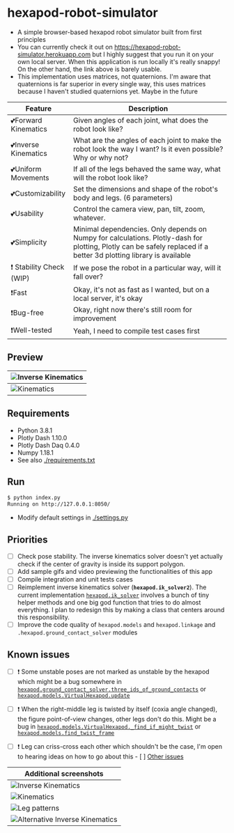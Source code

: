 # hexapod-robot-simulator

- A simple browser-based hexapod robot simulator built from first principles
- You can currently check it out on https://hexapod-robot-simulator.herokuapp.com but I highly suggest that
you run it on your own local server. When this application is run locally it's really snappy! On the other hand, the link above is barely usable.
- This implementation uses matrices, not quaternions. I'm aware that quaternions is far superior in every single way, this uses matrices because I haven't studied quaternions yet. Maybe in the future

| Feature   | Description  |
|-----------|--------------|
| 💕Forward Kinematics | Given angles of each joint, what does the robot look like?|
| 💕Inverse Kinematics | What are the angles of each joint to make the robot look the way I want? Is it even possible? Why or why not? |
| 💕Uniform Movements | If all of the legs behaved the same way, what will the robot look like? |
| 💕Customizability | Set the dimensions and shape of the robot's body and legs. (6 parameters) |
| 💕Usability | Control the camera view, pan, tilt, zoom, whatever. |
| 💕Simplicity | Minimal dependencies. Only depends on Numpy for calculations. Plotly-dash for plotting, Plotly can be safely replaced if a better 3d plotting library is available |
| ❗ Stability Check (WIP) | If we pose the robot in a particular way, will it fall over? |
| ❗Fast | Okay, it's not as fast as I wanted, but on a local server, it's okay |
| ❗Bug-free | Okay, right now there's still room for improvement |
| ❗Well-tested | Yeah, I need to compile test cases first |

## Preview

| ![Inverse Kinematics](https://mithi.github.io/robotics-blog/UI-1.gif) |
|----|
| ![Kinematics](https://mithi.github.io/robotics-blog/UI-2.gif) |

## Requirements

- Python 3.8.1
- Plotly Dash 1.10.0
- Plotly Dash Daq 0.4.0
- Numpy 1.18.1
- See also [./requirements.txt](./requirements.txt)

## Run

```bash
$ python index.py
Running on http://127.0.0.1:8050/
```

- Modify default settings in [./settings.py](./settings.py)

## Priorities

- [ ] Check pose stability. The inverse kinematics solver doesn't yet actually check if the center of gravity is inside its support polygon.
- [ ] Add sample gifs and video previewing the functionalities of this app
- [ ] Compile integration and unit tests cases
- [ ] Reimplement inverse kinematics solver (**`hexapod.ik_solver2`**). The current implementation [`hexapod.ik_solver`](https://github.com/mithi/hexapod-robot-simulator/blob/master/hexapod/ik_solver.py) involves a bunch of tiny helper methods and one big god function that tries to do almost everything. I plan to redesign this by making a class that centers around this responsibility.
- [ ] Improve the code quality of `hexapod.models` and `hexapod.linkage` and  `.hexapod.ground_contact_solver` modules

## Known issues

- [ ] ❗ Some unstable poses are not marked as unstable by the hexapod which might be a bug somewhere in [`hexapod.ground_contact_solver.three_ids_of_ground_contacts`](https://github.com/mithi/hexapod-robot-simulator/blob/e19f5de5b1110bc78bd75091eb63f47907ffddc5/hexapod/ground_contact_solver.py#L45) or [`hexapod.models.VirtualHexapod.update`](https://github.com/mithi/hexapod-robot-simulator/blob/e19f5de5b1110bc78bd75091eb63f47907ffddc5/hexapod/models.py#L141)
- [ ] ❗ When the right-middle leg is twisted by itself (coxia angle changed), the figure point-of-view changes, other legs don't do this. Might be a bug in [`hexapod.models.VirtualHexapod._find_if_might_twist`](https://github.com/mithi/hexapod-robot-simulator/blob/e19f5de5b1110bc78bd75091eb63f47907ffddc5/hexapod/models.py#L192) or [`hexapod.models.find_twist_frame`](https://github.com/mithi/hexapod-robot-simulator/blob/e19f5de5b1110bc78bd75091eb63f47907ffddc5/hexapod/models.py#L231)
- [ ] ❗ Leg can criss-cross each other which shouldn't be the case, I'm open to hearing ideas on how to go about this  - [ ] [Other issues](https://github.com/mithi/hexapod-robot-simulator/issues)


| Additional screenshots |
|----|
| ![Inverse Kinematics](https://mithi.github.io/robotics-blog/screenshot-1.png) |
| ![Kinematics](https://mithi.github.io/robotics-blog/screenshot-2.png) |
| ![Leg patterns](https://mithi.github.io/robotics-blog/screenshot-3.png) |
| ![Alternative Inverse Kinematics](https://mithi.github.io/robotics-blog/screenshot-4.png) |
